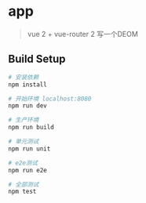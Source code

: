 # app

> vue 2 + vue-router 2 写一个DEOM

## Build Setup

``` bash
# 安装依赖
npm install

# 开始环境 localhost:8080
npm run dev

# 生产环境
npm run build

# 单元测试
npm run unit

# e2e测试
npm run e2e

# 全部测试
npm test
```

